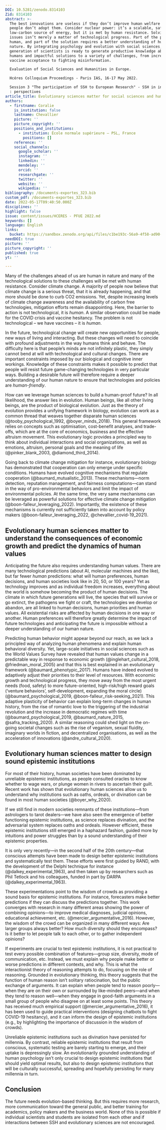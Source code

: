 ```yaml
---
DOI: 10.5281/zenodo.8314103
Zid: 8314103
abstract: >-
  The best innovations are useless if they don’t improve human welfare or if
  people don’t adopt them. Consider nuclear power: it’s a scalable, safe and
  low-carbon source of energy, but it is met by human resistance. Solving such
  issues isn’t merely a matter of technological progress. Part of the problem is
  human, and part of the solution requires a better understanding of human
  nature. By integrating psychology and evolution with social sciences, a new
  generation of scientists is ready to generate productive knowledge about
  humans and impactful solutions to a variety of challenges, from increasing
  vaccine acceptance to fighting misinformation.

  Evaluation of Social Sciences and Humanities in Europe. 

  Hcéres Colloquium Proceedings - Paris IAS, 16-17 May 2022. 

  Session 3 "The participation of SSH to European Research" - SSH in interaction
  : perspectives
article_title: Evolutionary sciences matter for social sciences and humanities
authors:
  - firstname: Coralie
    is_institution: false
    lastname: Chevallier
    picture: ''
    picture_copyright: ''
    positions_and_institutions:
      - institution: École normale supérieure – PSL, France
        positions: []
    reference: ''
    social_channels:
      google_scholar: ''
      instagram: ''
      linkedin: ''
      mendeley: ''
      orcid: ''
      researchgate: ''
      twitter: ''
      website: ''
      wikipedia: ''
bibliography: /documents-exportes_323.bib
custom_pdf: /documents-exportes_323.bib
date: 2022-05-17T09:40:50.000Z
disciplines: ''
highlight: false
issue: content/issues/HCERES - PFUE 2022.md
keywords: []
language: English
links:
  bucket: https://sandbox.zenodo.org/api/files/c1be193c-56a9-4f58-ad90-62cdbbe6041f
needDOI: true
picture: ''
picture_copyright: ''
published: true
yt: ''

---
```










Many of the challenges ahead of us are human in nature and many of the technological solutions to these challenges will be met with human resistance. Consider climate change. A majority of people now believe that climate change is a serious threat, that it is already happening, and that more should be done to curb CO2 emissions. Yet, despite increasing levels of climate change awareness and the availability of carbon free technologies, mitigation efforts remain disappointing. Here, the barrier to action is not technological, it is _human_. A similar observation could be made for the COVID crisis and vaccine hesitancy. The problem is not technological – we have vaccines – it is _human_.

In the future, technological change will create new opportunities for people, new ways of living and interacting. But these changes will need to coincide with profound adjustments in the way humans think and behave. The difficulty here is that people’s minds are not infinitely plastic, they simply cannot bend at will with technological and cultural changes. There are important constraints imposed by our biological and cognitive inner workings. Knowledge of these constraints makes it possible to predict that people will resist future game-changing technologies in very particular ways. Building a desirable future will therefore require a deeper understanding of our human nature to ensure that technologies and policies are _human-friendly_.

How can we leverage human sciences to build a human-proof future? In all likelihood, the answer lies in evolution. Human beings, like all other living beings, are the product of biological evolution. Just as the theory of evolution provides a unifying framework in biology, evolution can work as a common thread that weaves together disparate human sciences (@tooby_psychological_1992, @boyer_minds_2018). This general framework relies on concepts such as optimisation, cost-benefit analyses, and trade-offs, which are at the core of economics, business and the effective altruism movement. This evolutionary logic provides a principled way to think about individual interactions and social organizations, as well as emotions, altruism, personal goals and the meaning of life (@pinker_blank_2003, @diamond_third_2014).

Going back to climate change mitigation for instance, evolutionary biology has demonstrated that cooperation can only emerge under specific conditions. Humans have evolved cognitive mechanisms that regulate cooperation (@baumard_mutualistic_2013). These mechanisms—norm detection, reputation management, and fairness computations—can stand in the way of pro-environmental behaviors and limit the impact of environmental policies. At the same time, the very same mechanisms can be leveraged as powerful solutions for effective climate change mitigation (@boon-falleur_leveraging_2022). Importantly, the existence of these mechanisms is currently not sufficiently taken into account by policy makers (@boon-falleur_leveraging_2022, @chevallier_covid-19_2021).

## Evolutionary human sciences matter to understand the consequences of economic growth and predict the dynamics of human values

Anticipating the future also requires understanding human values. There are many technological predictions (about AI, molecular machines and the like), but far fewer _human_ predictions: what will human preferences, human decisions, and human societies look like in 20, 50, or 100 years? Yet as technology improves and as individual freedom increases, everything about the world is somehow becoming the product of human decisions. The climate in which future generations will live, the species that will survive or go extinct, the pathogens we fight or craft, the technologies we develop or abandon, are all linked to human decisions, human priorities and human values. All existential risks are affected by human decisions in one way or another. Human preferences will therefore greatly determine the impact of future technologies and anticipating the future is impossible without a deeper understanding of our human nature.

Predicting human behavior might appear beyond our reach, as we lack a principled way of analyzing human phenomena and explain human behavioral diversity. Yet, large-scale initiatives in social sciences such as the World Values Survey have revealed that human values change in a predictable way in response to economic growth (@inglehart_cultural_2018, @friedman_moral_2005) and that this is best explained in an evolutionary framework (@baumard_phenotypic_2017). Humans have indeed evolved to adaptively adjust their priorities to their level of resources. With economic growth and technological progress, they move away from the most urgent needs (food, safety) to more future-oriented, high-risk/high reward goals (‘venture behaviors’, self-development, expanding the moral circle) (@baumard_psychological_2019, @boon-falleur_risk-seeking_2021). This adaptive plasticity of behavior can explain long-term changes in human history, from the rise of romantic love to the triggering of the industrial revolution and the increase in democratic regimes with time (@baumard_psychological_2019, @baumard_nature_2015, @safra_tracking_2020). A similar reasoning could shed light on the on-going societal changes such as the rise of veganism, sexual fluidity, imaginary worlds in fiction, and decentralized organisations, as well as the acceleration of innovations (@andre_cultural_2020).

## Evolutionary human sciences matter to design sound epistemic institutions

For most of their history, human societies have been dominated by unreliable epistemic institutions, as people consulted oracles to know whether to wage wars, or plunge women in rivers to ascertain their guilt. Recent work has shown that evolutionary human sciences allow us to understand why institutions such as oaths, ordeals, or divination can be found in most human societies (@boyer_why_2020).

If we still find in modern societies remnants of these institutions—from astrologers to tarot dealers—we have also seen the emergence of better functioning epistemic institutions, as science replaces divination, and the adversarial system replaces oaths and ordeals. However efficient, these epistemic institutions still emerged in a haphazard fashion, guided more by intuitions and power struggles than by a sound understanding of their epistemic properties.

It is only very recently—in the second half of the 20th century—that conscious attempts have been made to design better epistemic institutions and systematically test them. These efforts were first guided by RAND, with the development of the Delphi technique for instance (@dalkey_experimental_1963), and then taken up by researchers such as Phil Tetlock and his colleagues, funded in part by DARPA (@dalkey_experimental_1963).

These experimentations point to the wisdom of crowds as providing a sound basis for epistemic institutions. For instance, forecasters make better predictions if they can discuss the predictions together. This work converges with research in many different areas showing the power of combining opinions—to improve medical diagnoses, judicial opinions, educational achievement, etc. (@mercier_argumentative_2016). However, the wisdom of the crowd can be organized in many different ways: Are larger groups always better? How much diversity should they encompass? Is it better to let people talk to each other, or to gather independent opinions?

If experiments are crucial to test epistemic institutions, it is not practical to test every possible combination of features—group size, diversity, mode of communication, etc. Instead, we must explain why people make better or worse predictions in different contexts, and why. This is what the interactionist theory of reasoning attempts to do, focusing on the role of reasoning. Grounded in evolutionary thinking, this theory suggests that the function of human reason isn’t solitary ratiocination, but the public exchange of arguments. It can explain when people tend to reason poorly—when they are on their own or surrounded by like-minded peers—and when they tend to reason well—when they engage in good-faith arguments in a small group of people who disagree on at least some points. This theory has received much empirical support (@mercier_argumentative_2016), it has been used to guide practical interventions (designing chatbots to fight COVID-19 hesitancy), and it can inform the design of epistemic institutions (e.g., by highlighting the importance of discussion in the wisdom of crowds).

Unreliable epistemic institutions such as divination have persisted for millennia. By contrast, reliable epistemic institutions that result from conscious, systematic testing are barely starting to emerge, and their uptake is depressingly slow. An evolutionarily grounded understanding of human psychology isn’t only crucial to design epistemic institutions that should yield optimal results, but also to design epistemic institutions that will be culturally successful, spreading and hopefully persisting for many millennia in turn.

## Conclusion

The future needs evolution-based thinking. But this requires more research, more communication toward the general public, and better training for academics, policy makers and the business world. None of this is possible if individual scientists and students are isolated from each other and if interactions between SSH and evolutionary sciences are not encouraged.